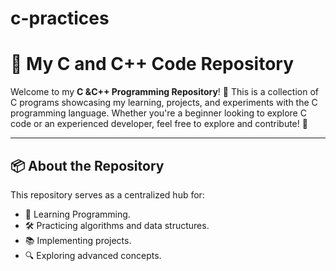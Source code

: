 # c-practices
# 📂 My C and C++ Code Repository

Welcome to my **C &C++ Programming Repository**! 🚀 This is a collection of C programs showcasing my learning, projects, and experiments with the C programming language. Whether you're a beginner looking to explore C code or an experienced developer, feel free to explore and contribute! 🎉

---

## 📦 About the Repository

This repository serves as a centralized hub for:

- 📖 Learning  Programming.
- 🛠️ Practicing algorithms and data structures.
- 📚 Implementing projects.
- 🔍 Exploring advanced  concepts.


